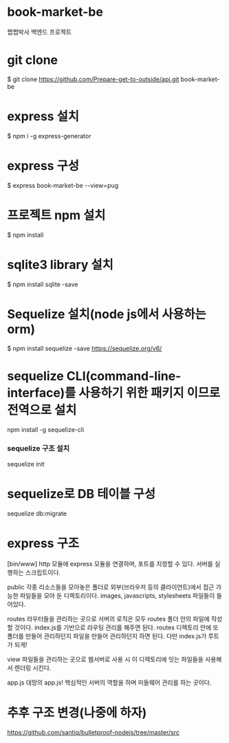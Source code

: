 # book-market-be
쩝쩝박사 백엔드 프로젝트

# git clone
$ git clone https://github.com/Prepare-get-to-outside/api.git book-market-be

# express 설치
$ npm i -g express-generator

# express 구성
$ express book-market-be --view=pug

# 프로젝트 npm 설치
$ npm install

# sqlite3 library 설치
$ npm install sqlite -save

# Sequelize 설치(node js에서 사용하는 orm)
$ npm install sequelize -save
https://sequelize.org/v6/

# sequelize CLI(command-line-interface)를 사용하기 위한 패키지 이므로 전역으로 설치 
npm install -g sequelize-cli

### sequelize 구조 설치
sequelize init

# sequelize로 DB 테이블 구성
sequelize db:migrate


# express 구조
[bin/www]
http 모듈에 express 모듈을 연결하며, 포트를 지정할 수 있다.
서버를 실행하는 스크립트이다.

public
각종 리소스들을 모아놓은 폴더로 외부(브라우저 등의 클라이언트)에서 접근 가능한 파일들을 모아 둔 디렉토리이다.
images, javascripts, stylesheets 파일들이 들어있다.

routes
라우터들을 관리하는 곳으로 서버의 로직은 모두 routes 폴더 안의 파일에 작성할 것이다. index.js를 기반으로 라우팅 관리를 해주면 된다. routes 디렉토리 안에 또 폴더를 만들어 관리하던지 파일을 만들어 관리하던지 하면 된다. 다만 index.js가 루트가 되게!

view 
파일들을 관리하는 곳으로 웹서버로 사용 시 이 디렉토리에 잇는 파일들을 사용해서 렌더링 시킨다.


app.js
대망의 app.js! 핵심적인 서버의 역할을 하며 미들웨어 관리를 하는 곳이다.

# 추후 구조 변경(나중에 하자)
https://github.com/santiq/bulletproof-nodejs/tree/master/src